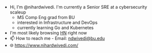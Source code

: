 - Hi, I’m @nihardwivedi. I'm currently a Senior SRE at a cybersecurity scaleup
  - MS Comp Eng grad from BU
  - interested in Infrastructure and DevOps
  - currently learning Go and Kubernetes
- I'm most likely browsing [HN](news.ycombinator.com) right now
- 📫 How to reach me - Email: <ndwivedi@bu.edu>
- 🌐 <https://www.nihardwivedi.com/>

